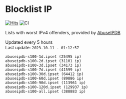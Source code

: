 # Blocklist IP

[![Hits](https://hits.seeyoufarm.com/api/count/incr/badge.svg?url=https%3A%2F%2Fgithub.com%2Fborestad%2Fblocklist-ip%2F&count_bg=%2379C83D&title_bg=%23555555&icon=&icon_color=%23E7E7E7&title=hits&edge_flat=false)](https://hits.seeyoufarm.com)  ![CI](https://img.shields.io/github/workflow/status/borestad/blocklist-ip/CI?style=flat-square)

Lists with worst IPv4 offenders, provided by [AbuseIPDB](https://www.abuseipdb.com/)

<!-- FOOTER-PLACEHOLDER -->
Updated every 5 hours<br>
Last update: `2023-10-11 - 01:12:57`
```
abuseipdb-s100-1d.ipset (25495 ip)
abuseipdb-s100-2d.ipset (31101 ip)
abuseipdb-s100-3d.ipset (34173 ip)
abuseipdb-s100-7d.ipset (41599 ip)
abuseipdb-s100-30d.ipset (64412 ip)
abuseipdb-s100-60d.ipset (89886 ip)
abuseipdb-s100-90d.ipset (113961 ip)
abuseipdb-s100-120d.ipset (129937 ip)
abuseipdb-s100-all.ipset (388883 ip)
```
